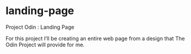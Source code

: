 # landing-page
Project Odin : Landing Page

For this project I’ll be creating an entire web page from a design that The Odin Project will provide for me. 
